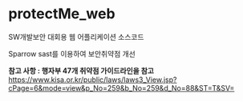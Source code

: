 protectMe_web
===============

 SW개발보안 대회용 웹 어플리케이션 소스코드
 
 Sparrow sast를 이용하여 보안취약점 개선 
 
 **참고 사항 : 행자부 47개 취약점 가이드라인을 참고**
 <https://www.kisa.or.kr/public/laws/laws3_View.jsp?cPage=6&mode=view&p_No=259&b_No=259&d_No=88&ST=T&SV=>
